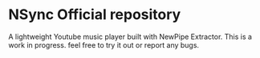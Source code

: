 # NSync Official repository
A lightweight Youtube music player built with NewPipe Extractor.
This is a work in progress.
feel free to try it out or report any bugs.
